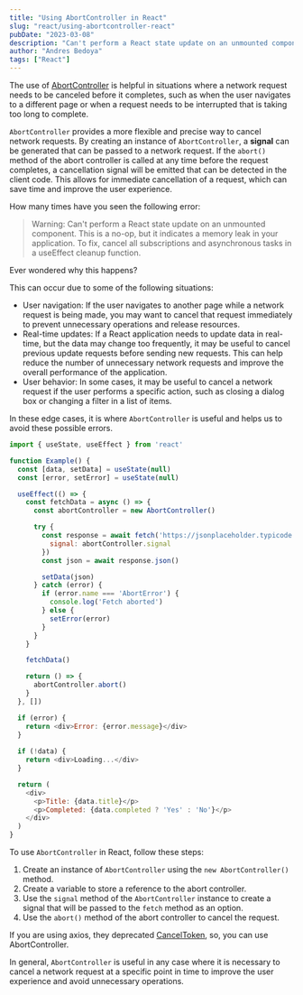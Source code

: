 ```yaml
---
title: "Using AbortController in React"
slug: "react/using-abortcontroller-react"
pubDate: "2023-03-08"
description: "Can't perform a React state update on an unmounted component. Using AbortController, why and how"
author: "Andres Bedoya"
tags: ["React"]
---
```


The use of <a class="hover:no-underline text-blue underline" href="https://developer.mozilla.org/en-US/docs/Web/API/AbortController" target="_blank" rel="noopener noreferrer">AbortController</a> is helpful in situations where a network request needs to be canceled before it completes, such as when the user navigates to a different page or when a request needs to be interrupted that is taking too long to complete.

`AbortController` provides a more flexible and precise way to cancel network requests. By creating an instance of `AbortController`, a **signal** can be generated that can be passed to a network request. If the `abort()` method of the abort controller is called at any time before the request completes, a cancellation signal will be emitted that can be detected in the client code. This allows for immediate cancellation of a request, which can save time and improve the user experience.

How many times have you seen the following error:

> Warning: Can't perform a React state update on an unmounted component. This is a no-op, but it indicates a memory leak in your application. To fix, cancel all subscriptions and asynchronous tasks in a useEffect cleanup function.

Ever wondered why this happens?

This can occur due to some of the following situations:

- User navigation: If the user navigates to another page while a network request is being made, you may want to cancel that request immediately to prevent unnecessary operations and release resources.
- Real-time updates: If a React application needs to update data in real-time, but the data may change too frequently, it may be useful to cancel previous update requests before sending new requests. This can help reduce the number of unnecessary network requests and improve the overall performance of the application.
- User behavior: In some cases, it may be useful to cancel a network request if the user performs a specific action, such as closing a dialog box or changing a filter in a list of items.

In these edge cases, it is where `AbortController` is useful and helps us to avoid these possible errors.

```js
import { useState, useEffect } from 'react'

function Example() {
  const [data, setData] = useState(null)
  const [error, setError] = useState(null)

  useEffect(() => {
    const fetchData = async () => {
      const abortController = new AbortController()

      try {
        const response = await fetch('https://jsonplaceholder.typicode.com/todos/1', {
          signal: abortController.signal
        })
        const json = await response.json()

        setData(json)
      } catch (error) {
        if (error.name === 'AbortError') {
          console.log('Fetch aborted')
        } else {
          setError(error)
        }
      }
    }

    fetchData()

    return () => {
      abortController.abort()
    }
  }, [])

  if (error) {
    return <div>Error: {error.message}</div>
  } 
  
  if (!data) {
    return <div>Loading...</div>
  } 

  return (
    <div>
      <p>Title: {data.title}</p>
      <p>Completed: {data.completed ? 'Yes' : 'No'}</p>
    </div>
  )
}
```

To use `AbortController` in React, follow these steps:

1. Create an instance of `AbortController` using the `new AbortController()` method.
2. Create a variable to store a reference to the abort controller.
3. Use the `signal` method of the `AbortController` instance to create a signal that will be passed to the `fetch` method as an option.
4. Use the `abort()` method of the abort controller to cancel the request.

If you are using axios, they deprecated <a class="hover:no-underline text-blue underline" href="https://axios-http.com/docs/cancellation#cancel-token-code-deprecated-code" target="_blank" rel="noopener noreferrer">CancelToken</a>, so, you can use AbortController.

In general, `AbortController` is useful in any case where it is necessary to cancel a network request at a specific point in time to improve the user experience and avoid unnecessary operations.
